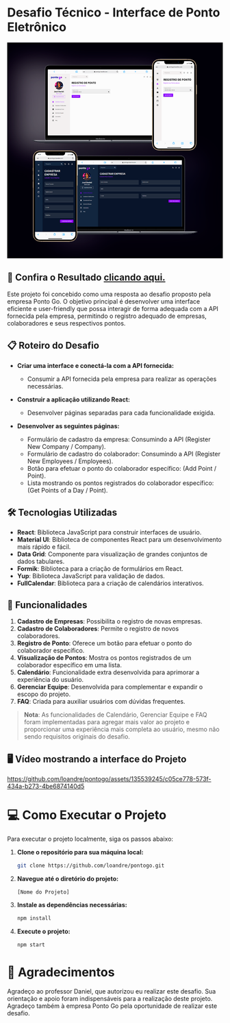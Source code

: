 # Desafio Técnico - Interface de Ponto Eletrônico

<p><img src="./public/img-readme.png" alt="Imagem do Projeto" /></p>

## 🔗 **Confira o Resultado** [clicando aqui.](https://pontogo.loandre.com/)

Este projeto foi concebido como uma resposta ao desafio proposto pela empresa Ponto Go. O objetivo principal é desenvolver uma interface eficiente e user-friendly que possa interagir de forma adequada com a API fornecida pela empresa, permitindo o registro adequado de empresas, colaboradores e seus respectivos pontos.

## 📋 Roteiro do Desafio

- **Criar uma interface e conectá-la com a API fornecida:**
  - Consumir a API fornecida pela empresa para realizar as operações necessárias.

- **Construir a aplicação utilizando React:**
  - Desenvolver páginas separadas para cada funcionalidade exigida.

- **Desenvolver as seguintes páginas:**
  - Formulário de cadastro da empresa: Consumindo a API (Register New Company / Company).
  - Formulário de cadastro do colaborador: Consumindo a API (Register New Employees / Employees).
  - Botão para efetuar o ponto do colaborador específico: (Add Point / Point).
  - Lista mostrando os pontos registrados do colaborador específico: (Get Points of a Day / Point).

## 🛠️ Tecnologias Utilizadas
- **React**: Biblioteca JavaScript para construir interfaces de usuário.
- **Material UI**: Biblioteca de componentes React para um desenvolvimento mais rápido e fácil.
- **Data Grid**: Componente para visualização de grandes conjuntos de dados tabulares.
- **Formik**: Biblioteca para a criação de formulários em React.
- **Yup**: Biblioteca JavaScript para validação de dados.
- **FullCalendar**: Biblioteca para a criação de calendários interativos.

## 🚀 Funcionalidades
1. **Cadastro de Empresas**: Possibilita o registro de novas empresas.
2. **Cadastro de Colaboradores**: Permite o registro de novos colaboradores.
3. **Registro de Ponto**: Oferece um botão para efetuar o ponto do colaborador específico.
4. **Visualização de Pontos**: Mostra os pontos registrados de um colaborador específico em uma lista.
5. **Calendário**: Funcionalidade extra desenvolvida para aprimorar a experiência do usuário.
6. **Gerenciar Equipe**: Desenvolvida para complementar e expandir o escopo do projeto.
7. **FAQ**: Criada para auxiliar usuários com dúvidas frequentes.

> **Nota**: As funcionalidades de Calendário, Gerenciar Equipe e FAQ foram implementadas para agregar mais valor ao projeto e proporcionar uma experiência mais completa ao usuário, mesmo não sendo requisitos originais do desafio.


## 🖥️ Vídeo mostrando a interface do Projeto


https://github.com/loandre/pontogo/assets/135539245/c05ce778-573f-434a-b273-4be6874140d5


# 💻 Como Executar o Projeto

Para executar o projeto localmente, siga os passos abaixo:

1. **Clone o repositório para sua máquina local:**

    ```sh
   git clone https://github.com/loandre/pontogo.git
   
3. **Navegue até o diretório do projeto:**
	
 	```cd
 	[Nome do Projeto]
 
4. **Instale as dependências necessárias:**
	
 	```sh
 	npm install
 
5. **Execute o projeto:**
	
 	```sh
 	npm start

# 🌟 Agradecimentos
Agradeço ao professor Daniel, que autorizou eu realizar este desafio. Sua orientação e apoio foram indispensáveis para a realização deste projeto. Agradeço também à empresa Ponto Go pela oportunidade de realizar este desafio.
